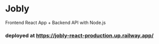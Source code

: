 # Jobly
Frontend React App + Backend API with Node.js

### deployed at https://jobly-react-production.up.railway.app/
